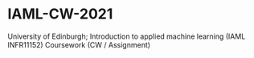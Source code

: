 # IAML-CW-2021
University of Edinburgh; Introduction to applied machine learning (IAML INFR11152) Coursework (CW / Assignment)
